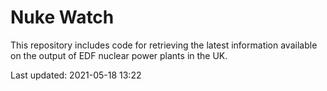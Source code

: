 # Nuke Watch

This repository includes code for retrieving the latest information available on the output of EDF nuclear power plants in the UK.

Last updated: 2021-05-18 13:22